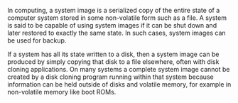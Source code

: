 In computing, a system image is a serialized copy of the entire state of a computer system stored in some non-volatile form such as a file. A system is said to be capable of using system images if it can be shut down and later restored to exactly the same state. In such cases, system images can be used for backup.

If a system has all its state written to a disk, then a system image can be produced by simply copying that disk to a file elsewhere, often with disk cloning applications. On many systems a complete system image cannot be created by a disk cloning program running within that system because information can be held outside of disks and volatile memory, for example in non-volatile memory like boot ROMs.
